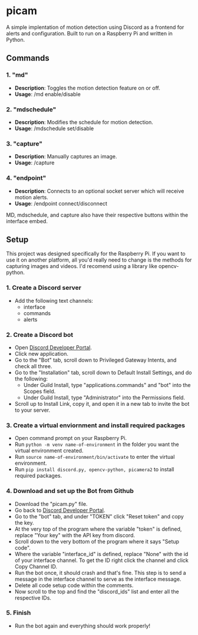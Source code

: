 # picam

A simple implentation of motion detection using Discord as a frontend for alerts and configuration. Built to run on a Raspberry Pi and written in Python.

## Commands

### 1. "md"
- **Description**: Toggles the motion detection feature on or off.  
- **Usage**: /md enable/disable

### 2. "mdschedule"
- **Description**: Modifies the schedule for motion detection.  
- **Usage**: /mdschedule set/disable

### 3. "capture"
- **Description**: Manually captures an image.
- **Usage**: /capture

### 4. "endpoint"
- **Description**: Connects to an optional socket server which will receive motion alerts.
- **Usage**: /endpoint connect/disconnect

MD, mdschedule, and capture also have their respective buttons within the interface embed.

## Setup

This project was designed specifically for the Raspberry Pi. If you want to use it on another platform, all you'd really need to change is the methods for capturing images and videos. I'd recomend using a library like opencv-python.

### 1. Create a Discord server
- Add the following text channels:
  - interface
  - commands
  - alerts

### 2. Create a Discord bot
- Open [Discord Developer Portal](https://discord.com/developers).
- Click new application.
- Go to the "Bot" tab, scroll down to Privileged Gateway Intents, and check all three.
- Go to the "Installation" tab, scroll down to Default Install Settings, and do the following:
  - Under Guild Install, type "applications.commands" and "bot" into the Scopes field.
  - Under Guild Install, type "Administrator" into the Permissions field.
- Scroll up to Install Link, copy it, and open it in a new tab to invite the bot to your server.

### 3. Create a virtual enviornment and install required packages
- Open command prompt on your Raspberry Pi.
- Run `python -m venv name-of-environment` in the folder you want the virtual environment created.
- Run `source name-of-environment/bin/activate` to enter the virtual environment.
- Run `pip install discord.py, opencv-python, picamera2` to install required packages.

### 4. Download and set up the Bot from Github
- Download the "picam.py" file.
- Go back to [Discord Developer Portal](https://discord.com/developers).
- Go to the "bot" tab, and under "TOKEN" click "Reset token" and copy the key.
- At the very top of the program where the variable "token" is defined, replace "Your key" with the API key from discord.
- Scroll down to the very bottom of the program where it says "Setup code".
- Where the variable "interface_id" is defined, replace "None" with the id of your interface channel. To get the ID right click the channel and click Copy Channel ID.
- Run the bot once, it should crash and that's fine. This step is to send a message in the interface channel to serve as the interface message.
- Delete all code setup code within the comments.
- Now scroll to the top and find the "discord_ids" list and enter all the respective IDs.

### 5. Finish
- Run the bot again and everything should work properly!
